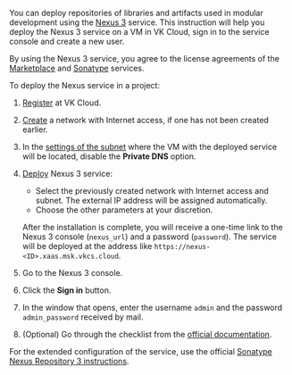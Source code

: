 You can deploy repositories of libraries and artifacts used in modular development using the [Nexus 3](https://msk.cloud.vk.com/app/en/services/marketplace/v2/apps/service/73f3ac8a-5c6e-4ced-a2e3-6ed6caed0fb0/latest/info) service. This instruction will help you deploy the Nexus 3 service on a VM in VK Cloud, sign in to the service console and create a new user.

By using the Nexus 3 service, you agree to the license agreements of the [Marketplace](/ru/intro/start/legal/marketplace "change-lang") and [Sonatype](https://sonatype.ru/prices) services.

To deploy the Nexus service in a project:

1. [Register](/en/intro/start/account-registration) at VK Cloud.
1. [Create](/en/networks/vnet/instructions/net#creating_network) a network with Internet access, if one has not been created earlier.
1. In the [settings of the subnet](/en/networks/vnet/instructions/net#editing_subnet) where the VM with the deployed service will be located, disable the **Private DNS** option.
1. [Deploy](../../instructions/pr-instance-add) Nexus 3 service:

   - Select the previously created network with Internet access and subnet. The external IP address will be assigned automatically.
   - Choose the other parameters at your discretion.

   After the installation is complete, you will receive a one-time link to the Nexus 3 console (`nexus_url`) and a password (`password`). The service will be deployed at the address like `https://nexus-<ID>.xaas.msk.vkcs.cloud`.

1. Go to the Nexus 3 console.
1. Click the **Sign in** button.
1. In the window that opens, enter the username `admin` and the password `admin_password` received by mail.
1. (Optional) Go through the checklist from the [official documentation](https://help.sonatype.com/repomanager3/installation-and-upgrades/post-install-checklist).

<info>

For the extended configuration of the service, use the official [Sonatype Nexus Repository 3 instructions](https://help.sonatype.com/repomanager3).

</info>
